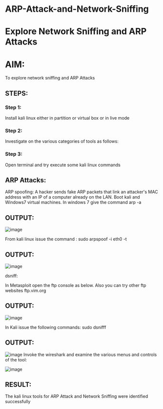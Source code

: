 # ARP-Attack-and-Network-Sniffing
# Explore Network Sniffing and ARP Attacks

# AIM:

To explore network sniffing and ARP Attacks

## STEPS:

### Step 1:

Install kali linux either in partition or virtual box or in live mode

### Step 2:

Investigate on the various categories of tools as follows:


### Step 3:
Open terminal and try execute some kali linux commands

## ARP Attacks:  
ARP spoofing: A hacker sends fake ARP packets that link an attacker's MAC address with an IP of a computer already on the LAN. 
Boot kali and Windows7 virtual machines.
In windows 7 give the command arp -a
## OUTPUT:
![image](https://github.com/MrSanthosh-dev/ARP-Attack-and-Network-Sniffing/assets/117916573/a21f692b-efe1-43f8-8a71-6bcf1579acf1)


From kali linux issue the command : sudo arpspoof -i eth0 -t 
## OUTPUT:

![image](https://github.com/MrSanthosh-dev/ARP-Attack-and-Network-Sniffing/assets/117916573/fbd4d6af-0217-4b1a-b5ea-426811a61e1e)

 dsniff:


In Metasploit open the ftp console as below. Also you can try other ftp websites ftp.vim.org
## OUTPUT:
![image](https://github.com/MrSanthosh-dev/ARP-Attack-and-Network-Sniffing/assets/117916573/8215314f-6e7c-4174-8847-61346b964aa7)

 In Kali issue the following commands:
 sudo dsnifff
## OUTPUT:

![image](https://github.com/MrSanthosh-dev/ARP-Attack-and-Network-Sniffing/assets/117916573/41a2c226-a014-426f-8bef-92982776f00e)
Invoke the wireshark and examine the various menus  and controls of the tool:

![image](https://github.com/MrSanthosh-dev/ARP-Attack-and-Network-Sniffing/assets/117916573/7e202808-5599-4005-b892-586686dc354e)

## RESULT:
The kali linux tools for ARP Attack and Network Sniffing were identified successfully
